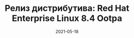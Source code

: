 ---
layout: post
title:  "Релиз дистрибутива: Red Hat Enterprise Linux 8.4 Ootpa"
date: 2021-05-18   
---